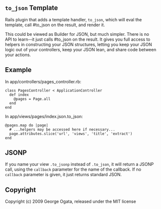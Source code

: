 ## `to_json` Template

Rails plugin that adds a template handler, `to_json`, which will eval
the template, call #to_json on the result, and render it.

This could be viewed as Builder for JSON, but much simpler.  There is
no API to learn--it just calls #to_json on the result.  It gives you
full access to helpers in constructing your JSON structures, letting
you keep your JSON logic out of your controllers, keep your JSON lean,
and share code between your actions.

## Example

In app/controllers/pages_controller.rb:

    class PagesController < ApplicationController
      def index
        @pages = Page.all
      end
    end

In app/views/pages/index.json.to_json:

    @pages.map do |page|
      # ...helpers may be accessed here if necessary...
      page.attributes.slice('url', 'views', 'title', 'extract')
    end

## JSONP

If you name your view `.to_jsonp` instead of `.to_json`, it will
return a JSONP call, using the `callback` parameter for the name of
the callback.  If no `callback` parameter is given, it just returns
standard JSON.

## Copyright

Copyright (c) 2009 George Ogata, released under the MIT license

